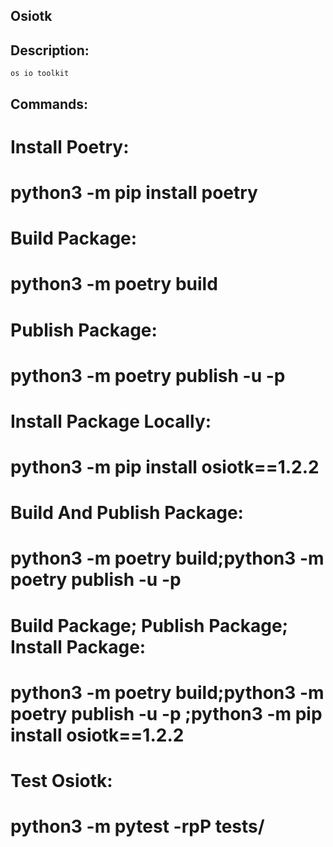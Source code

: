 
## Osiotk

## Description:

    os io toolkit

## Commands:

# Install Poetry:
#    python3 -m pip install poetry

# Build Package:
#    python3 -m poetry build

# Publish Package:
#    python3 -m poetry publish -u <username> -p <password>

# Install Package Locally:
#    python3 -m pip install osiotk==1.2.2

# Build And Publish Package:
#    python3 -m poetry build;python3 -m poetry publish -u <username> -p <password>

# Build Package; Publish Package; Install Package:
#    python3 -m poetry build;python3 -m poetry publish -u <username> -p <password>;python3 -m pip install osiotk==1.2.2

# Test Osiotk:
#    python3 -m pytest -rpP tests/

